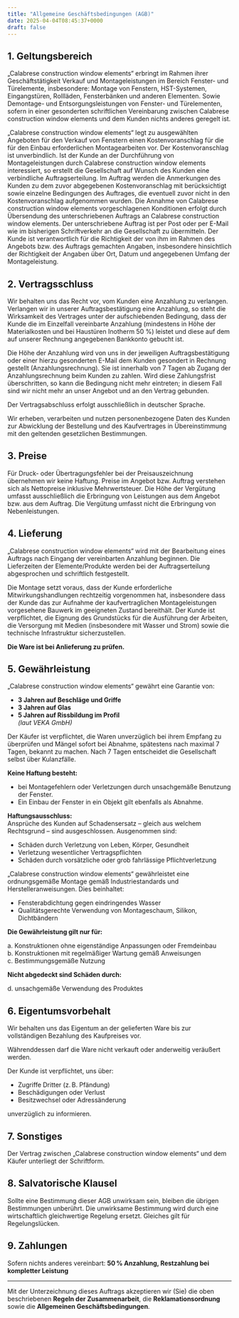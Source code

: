```yaml
---
title: "Allgemeine Geschäftsbedingungen (AGB)"
date: 2025-04-04T08:45:37+0000
draft: false
---
```

<!-- 
# Allgemeine Geschäftsbedingungen (AGB) -->

## 1. Geltungsbereich

„Calabrese construction window elements“ erbringt im Rahmen ihrer Geschäftstätigkeit Verkauf und Montageleistungen im Bereich Fenster- und Türelemente, insbesondere: Montage von Fenstern, HST-Systemen, Eingangstüren, Rollläden, Fensterbänken und anderen Elementen. Sowie Demontage- und Entsorgungsleistungen von Fenster- und Türelementen, sofern in einer gesonderten schriftlichen Vereinbarung zwischen Calabrese construction window elements und dem Kunden nichts anderes geregelt ist.

„Calabrese construction window elements“ legt zu ausgewählten Angeboten für den Verkauf von Fenstern einen Kostenvoranschlag für die für den Einbau erforderlichen Montagearbeiten vor. Der Kostenvoranschlag ist unverbindlich. Ist der Kunde an der Durchführung von Montageleistungen durch Calabrese construction window elements interessiert, so erstellt die Gesellschaft auf Wunsch des Kunden eine verbindliche Auftragserteilung. Im Auftrag werden die Anmerkungen des Kunden zu dem zuvor abgegebenen Kostenvoranschlag mit berücksichtigt sowie einzelne Bedingungen des Auftrages, die eventuell zuvor nicht in den Kostenvoranschlag aufgenommen wurden. Die Annahme von Calabrese construction window elements vorgeschlagenen Konditionen erfolgt durch Übersendung des unterschriebenen Auftrags an Calabrese construction window elements. Der unterschriebene Auftrag ist per Post oder per E-Mail wie im bisherigen Schriftverkehr an die Gesellschaft zu übermitteln. Der Kunde ist verantwortlich für die Richtigkeit der von ihm im Rahmen des Angebots bzw. des Auftrags gemachten Angaben, insbesondere hinsichtlich der Richtigkeit der Angaben über Ort, Datum und angegebenen Umfang der Montageleistung.

## 2. Vertragsschluss

Wir behalten uns das Recht vor, vom Kunden eine Anzahlung zu verlangen. Verlangen wir in unserer Auftragsbestätigung eine Anzahlung, so steht die Wirksamkeit des Vertrages unter der aufschiebenden Bedingung, dass der Kunde die im Einzelfall vereinbarte Anzahlung (mindestens in Höhe der Materialkosten und bei Haustüren Inotherm 50 %) leistet und diese auf dem auf unserer Rechnung angegebenen Bankkonto gebucht ist.

Die Höhe der Anzahlung wird von uns in der jeweiligen Auftragsbestätigung oder einer hierzu gesonderten E-Mail dem Kunden gesondert in Rechnung gestellt (Anzahlungsrechnung). Sie ist innerhalb von 7 Tagen ab Zugang der Anzahlungsrechnung beim Kunden zu zahlen. Wird diese Zahlungsfrist überschritten, so kann die Bedingung nicht mehr eintreten; in diesem Fall sind wir nicht mehr an unser Angebot und an den Vertrag gebunden.

Der Vertragsabschluss erfolgt ausschließlich in deutscher Sprache.

Wir erheben, verarbeiten und nutzen personenbezogene Daten des Kunden zur Abwicklung der Bestellung und des Kaufvertrages in Übereinstimmung mit den geltenden gesetzlichen Bestimmungen.

## 3. Preise

Für Druck- oder Übertragungsfehler bei der Preisauszeichnung übernehmen wir keine Haftung. Preise im Angebot bzw. Auftrag verstehen sich als Nettopreise inklusive Mehrwertsteuer. Die Höhe der Vergütung umfasst ausschließlich die Erbringung von Leistungen aus dem Angebot bzw. aus dem Auftrag. Die Vergütung umfasst nicht die Erbringung von Nebenleistungen.

## 4. Lieferung

„Calabrese construction window elements“ wird mit der Bearbeitung eines Auftrags nach Eingang der vereinbarten Anzahlung beginnen. Die Lieferzeiten der Elemente/Produkte werden bei der Auftragserteilung abgesprochen und schriftlich festgestellt.

Die Montage setzt voraus, dass der Kunde erforderliche Mitwirkungshandlungen rechtzeitig vorgenommen hat, insbesondere dass der Kunde das zur Aufnahme der kaufvertraglichen Montageleistungen vorgesehene Bauwerk im geeigneten Zustand bereithält. Der Kunde ist verpflichtet, die Eignung des Grundstücks für die Ausführung der Arbeiten, die Versorgung mit Medien (insbesondere mit Wasser und Strom) sowie die technische Infrastruktur sicherzustellen.

**Die Ware ist bei Anlieferung zu prüfen.**

## 5. Gewährleistung

„Calabrese construction window elements“ gewährt eine Garantie von:

- **3 Jahren auf Beschläge und Griffe**  
- **3 Jahren auf Glas**  
- **5 Jahren auf Rissbildung im Profil**  
*(laut VEKA GmbH)*

Der Käufer ist verpflichtet, die Waren unverzüglich bei ihrem Empfang zu überprüfen und Mängel sofort bei Abnahme, spätestens nach maximal 7 Tagen, bekannt zu machen. Nach 7 Tagen entscheidet die Gesellschaft selbst über Kulanzfälle.

**Keine Haftung besteht:**

- bei Montagefehlern oder Verletzungen durch unsachgemäße Benutzung der Fenster.
- Ein Einbau der Fenster in ein Objekt gilt ebenfalls als Abnahme.

**Haftungsausschluss:**  
Ansprüche des Kunden auf Schadensersatz – gleich aus welchem Rechtsgrund – sind ausgeschlossen. Ausgenommen sind:

- Schäden durch Verletzung von Leben, Körper, Gesundheit
- Verletzung wesentlicher Vertragspflichten
- Schäden durch vorsätzliche oder grob fahrlässige Pflichtverletzung

„Calabrese construction window elements“ gewährleistet eine ordnungsgemäße Montage gemäß Industriestandards und Herstelleranweisungen. Dies beinhaltet:

- Fensterabdichtung gegen eindringendes Wasser
- Qualitätsgerechte Verwendung von Montageschaum, Silikon, Dichtbändern

**Die Gewährleistung gilt nur für:**

a. Konstruktionen ohne eigenständige Anpassungen oder Fremdeinbau  
b. Konstruktionen mit regelmäßiger Wartung gemäß Anweisungen  
c. Bestimmungsgemäße Nutzung

**Nicht abgedeckt sind Schäden durch:**

d. unsachgemäße Verwendung des Produktes

## 6. Eigentumsvorbehalt

Wir behalten uns das Eigentum an der gelieferten Ware bis zur vollständigen Bezahlung des Kaufpreises vor.

Währenddessen darf die Ware nicht verkauft oder anderweitig veräußert werden.

Der Kunde ist verpflichtet, uns über:

- Zugriffe Dritter (z. B. Pfändung)  
- Beschädigungen oder Verlust  
- Besitzwechsel oder Adressänderung  

unverzüglich zu informieren.

## 7. Sonstiges

Der Vertrag zwischen „Calabrese construction window elements“ und dem Käufer unterliegt der Schriftform.

## 8. Salvatorische Klausel

Sollte eine Bestimmung dieser AGB unwirksam sein, bleiben die übrigen Bestimmungen unberührt. Die unwirksame Bestimmung wird durch eine wirtschaftlich gleichwertige Regelung ersetzt. Gleiches gilt für Regelungslücken.

## 9. Zahlungen

Sofern nichts anderes vereinbart: **50 % Anzahlung, Restzahlung bei kompletter Leistung**

---

Mit der Unterzeichnung dieses Auftrags akzeptieren wir (Sie) die oben beschriebenen **Regeln der Zusammenarbeit**, die **Reklamationsordnung** sowie die **Allgemeinen Geschäftsbedingungen**.
